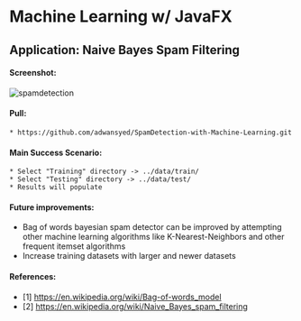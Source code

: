 # Machine Learning w/ JavaFX
## Application: Naive Bayes Spam Filtering

#### Screenshot:
![spamdetection](https://cloud.githubusercontent.com/assets/1751112/23724118/9ed4e94c-0419-11e7-8a0c-5b9446b02fa9.PNG)

#### Pull:
    * https://github.com/adwansyed/SpamDetection-with-Machine-Learning.git 
    
#### Main Success Scenario:
    * Select "Training" directory -> ../data/train/
    * Select "Testing" directory -> ../data/test/
    * Results will populate
    
#### Future improvements:
* Bag of words bayesian spam detector can be improved by attempting other machine learning algorithms like K-Nearest-Neighbors and other frequent itemset algorithms</li>
* Increase training datasets with larger and newer datasets
    
#### References:
* [1] https://en.wikipedia.org/wiki/Bag-of-words_model
* [2] https://en.wikipedia.org/wiki/Naive_Bayes_spam_filtering
